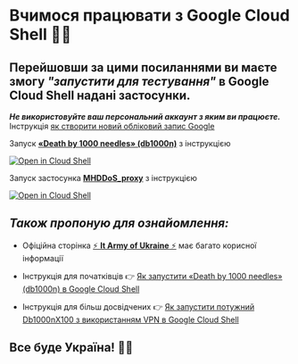 # Вчимося працювати з Google Cloud Shell 💙💛

## Перейшовши за цими посиланнями ви маєте змогу *"запустити для тестування"* в Google Cloud Shell надані застосунки.

***Не використовуйте ваш персональний аккаунт з яким ви працюєте.***  
Інструкція  [як створити новий обліковий запис Google](https://support.google.com/accounts/answer/27441?hl=uk)

Запуск [**«Death by 1000 needles» (db1000n)**](https://github.com/arriven/db1000n) з інструкцією

[![Open in Cloud Shell](https://telegra.ph/file/22b02a59993bd344b2bc9.png)](https://shell.cloud.google.com/cloudshell/open?shellonly=true&git_repo=https://github.com/patatakartata/Cloud_Shell_DDoS&tutorial=tutorial.md)

Запуск застосунка  [**MHDDoS_proxy**](https://github.com/porthole-ascend-cinnamon/mhddos_proxy)  з інструкцією

[![Open in Cloud Shell](https://telegra.ph/file/22b02a59993bd344b2bc9.png)](https://shell.cloud.google.com/cloudshell/open?shellonly=true&git_repo=https://github.com/patatakartata/Cloud_Shell_DDoS&tutorial=mhddos_proxy_tutorial.md)

## ***Також пропоную для ознайомлення:***

* Офіційна сторінка   [⚡ **It Army of Ukraine** ⚡](https://itarmy.com.ua/)  має багато корисної інформації

* Інструкція для початківців 👉 [Як запустити «Death by 1000 needles» (db1000n) в Google Cloud Shell](https://telegra.ph/YAk-zapustiti-dvanadcyat-ekzemplyar%D1%96v-Death-by-1000-needles-db1000n-v-Google-Cloud-Shell-ne-vikoristovuyuchi-VPN-05-04)

* Інструкція для більш досвідчених 👉 [Як запустити потужний Db1000nX100 з використанням VPN в Google Cloud Shell](https://telegra.ph/Zapusk-Db1000nX100-u-Google-Cloud-Shell-05-20)    
 
## Все буде Україна! 💙💛
